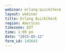 ```yaml
---
webinar: erlang-quickcheck
layout: webinar
title: Erlang QuickCheck
region: Americas
timezone: EDT
time: 1:00 pm
date: "2015-05-12"
form_id: 141642
---
```

